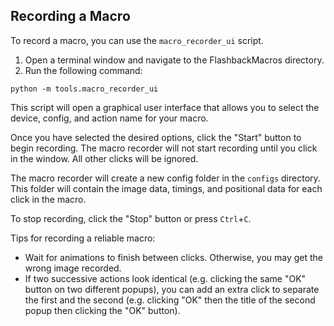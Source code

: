 ## Recording a Macro

To record a macro, you can use the `macro_recorder_ui` script.

1. Open a terminal window and navigate to the FlashbackMacros directory.
2. Run the following command:

```
python -m tools.macro_recorder_ui
```

This script will open a graphical user interface that allows you to select the device, config, and action name for your macro.

Once you have selected the desired options, click the "Start" button to begin recording. The macro recorder will not start recording until you click in the window. All other clicks will be ignored.

The macro recorder will create a new config folder in the `configs` directory. This folder will contain the image data, timings, and positional data for each click in the macro.

To stop recording, click the "Stop" button or press `Ctrl`+`C`.

Tips for recording a reliable macro:

* Wait for animations to finish between clicks. Otherwise, you may get the wrong image recorded.
* If two successive actions look identical (e.g. clicking the same "OK" button on two different popups), you can add an extra click to separate the first and the second (e.g. clicking "OK" then the title of the second popup then clicking the "OK" button).